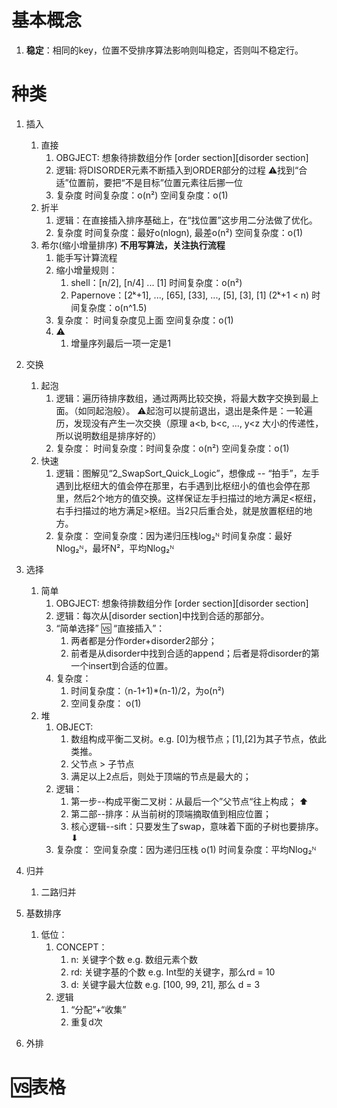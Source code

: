 # 基本概念
1. **稳定**：相同的key，位置不受排序算法影响则叫稳定，否则叫不稳定行。

# 种类
1. 插入
   1. 直接
      1. OBGJECT: 想象待排数组分作 [order section][disorder section]
      2. 逻辑: 将DISORDER元素不断插入到ORDER部分的过程 
            ⚠️找到“合适”位置前，要把“不是目标”位置元素往后挪一位
      3. 复杂度
        时间复杂度：o(n²)
        空间复杂度：o(1)
   2. 折半
      1. 逻辑：在直接插入排序基础上，在“找位置”这步用二分法做了优化。
      2. 复杂度
        时间复杂度：最好o(nlogn), 最差o(n²)
        空间复杂度：o(1)
   3. 希尔(缩小增量排序) __不用写算法，关注执行流程__
      1. 能手写计算流程
      2. 缩小增量规则：
         1. shell：[n/2], [n/4] ... [1] 时间复杂度：o(n²)
         2. Papernove：[2ᵏ+1], ..., [65], [33], ..., [5], [3], [1] (2ᵏ+1 < n) 时间复杂度：o(n^1.5)
      3. 复杂度：
        时间复杂度见上面
        空间复杂度：o(1)
      4. ⚠️
         1. 增量序列最后一项一定是1

2. 交换
   1. 起泡
      1. 逻辑：遍历待排序数组，通过两两比较交换，将最大数字交换到最上面。（如同起泡般）。
            ⚠️起泡可以提前退出，退出是条件是：一轮遍历，发现没有产生一次交换（原理 a<b, b<c, ..., y<z 大小的传递性，所以说明数组是排序好的）
      2. 复杂度：
        时间复杂度：时间复杂度：o(n²)
        空间复杂度：o(1)
   2. 快速
      1. 逻辑：图解见“2_SwapSort_Quick_Logic”，想像成 -- “拍手”，左手遇到比枢纽大的值会停在那里，右手遇到比枢纽小的值也会停在那里，然后2个地方的值交换。这样保证左手扫描过的地方满足<枢纽，右手扫描过的地方满足>枢纽。当2只后重合处，就是放置枢纽的地方。
      2. 复杂度：
        空间复杂度：因为递归压栈log₂ᴺ
        时间复杂度：最好Nlog₂ᴺ，最坏N²，平均Nlog₂ᴺ
        
3. 选择
   1. 简单
      1. OBGJECT: 想象待排数组分作 [order section][disorder section]
      2. 逻辑：每次从[disorder section]中找到合适的那部分。
      3. “简单选择” 🆚 “直接插入”：
         1. 两者都是分作order+disorder2部分；
         2. 前者是从disorder中找到合适的append；后者是将disorder的第一个insert到合适的位置。
      4. 复杂度：
         1. 时间复杂度：（n-1+1)*(n-1)/2，为o(n²)
         2. 空间复杂度： o(1)
   2. 堆
      1. OBJECT: 
         1. 数组构成平衡二叉树。e.g. [0]为根节点；[1],[2]为其子节点，依此类推。
         2. 父节点 > 子节点
         3. 满足以上2点后，则处于顶端的节点是最大的；
      2. 逻辑：
         1. 第一步--构成平衡二叉树：从最后一个”父节点“往上构成； ⬆︎
         2. 第二部--排序：从当前树的顶端摘取值到相应位置；
         3. 核心逻辑--sift：只要发生了swap，意味着下面的子树也要排序。⬇︎
      3. 复杂度：
        空间复杂度：因为递归压栈 o(1)
        时间复杂度：平均Nlog₂ᴺ
4. 归并
   1. 二路归并

5. 基数排序
   1. 低位：
      1. CONCEPT：
         1. n: 关键字个数 e.g. 数组元素个数
         2. rd: 关键字基的个数 e.g. Int型的关键字，那么rd = 10
         3. d: 关键字最大位数 e.g. [100, 99, 21], 那么 d = 3
      2. 逻辑
         1. “分配”+“收集”
         2. 重复d次
6. 外排


# 🆚表格